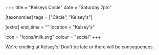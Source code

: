 +++
title = "Kelseys Circle"
date = "Saturday 7pm"

[taxonomies]
tags = ["Circle", "Kelsey's"]

[extra]
end_time = ""
location = "Kelsey's"

icon = "icons/milk.svg"
colour = "social"
+++

We're circling at Kelsey's! Don't be late or there will be consequences.